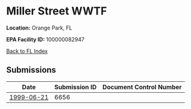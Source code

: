 # Miller Street WWTF

**Location:** Orange Park, FL

**EPA Facility ID:** 100000082947

[Back to FL Index](../../index.md)

## Submissions

| Date | Submission ID | Document Control Number |
|------|--------------|-------------------------|
| [1999-06-21](submissions/6656.md) | 6656 |  |
